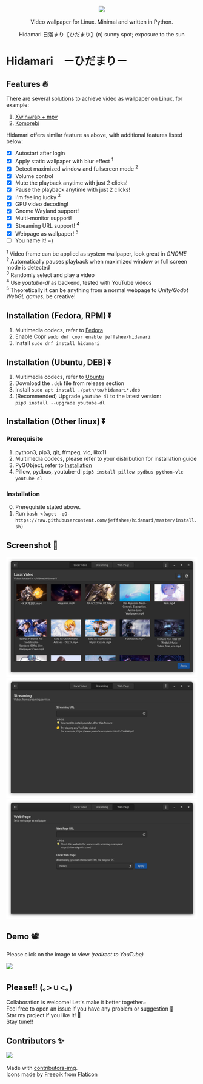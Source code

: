 <p align="center"><img src="https://raw.githubusercontent.com/jeffshee/hidamari/v2/res/hidamari.svg" width="256"></p>

<p align="center">Video wallpaper for Linux. Minimal and written in Python.</p>  
<p align="center">Hidamari 日溜まり【ひだまり】(n) sunny spot; exposure to the sun</p>

# Hidamari　ーひだまりー

## Features 🔥

There are several solutions to achieve video as wallpaper on Linux, for example:

1. [Xwinwrap + mpv](https://www.linuxuprising.com/2019/05/livestream-wallpaper-for-your-gnome.html)
2. [Komorebi](https://github.com/cheesecakeufo/komorebi)

Hidamari offers similar feature as above, with additional features listed below:

- [x] Autostart after login
- [x] Apply static wallpaper with blur effect <sup>1</sup>
- [x] Detect maximized window and fullscreen mode <sup>2</sup>
- [x] Volume control
- [x] Mute the playback anytime with just 2 clicks!
- [x] Pause the playback anytime with just 2 clicks!
- [x] I'm feeling lucky <sup>3</sup>
- [x] GPU video decoding!
- [x] Gnome Wayland support!
- [x] Multi-monitor support!
- [x] Streaming URL support! <sup>4</sup>
- [x] Webpage as wallpaper! <sup>5</sup>
- [ ] You name it! =)

<sup>1</sup> Video frame can be applied as system wallpaper, look great in <i>GNOME</i>  
<sup>2</sup> Automatically pauses playback when maximized window or full screen mode is detected    
<sup>3</sup> Randomly select and play a video  
<sup>4</sup> Use <i>youtube-dl</i> as backend, tested with YouTube videos  
<sup>5</sup> Theoretically it can be anything from a normal webpage to <i>Unity/Godot WebGL games</i>, be creative!

## Installation (Fedora, RPM) ⏬

1. Multimedia codecs, refer
   to [Fedora](https://docs.fedoraproject.org/en-US/quick-docs/assembly_installing-plugins-for-playing-movies-and-music/)
2. Enable Copr `sudo dnf copr enable jeffshee/hidamari`
3. Install `sudo dnf install hidamari`

## Installation (Ubuntu, DEB) ⏬

1. Multimedia codecs, refer to [Ubuntu](https://itsfoss.com/install-media-codecs-ubuntu/)
2. Download the `.deb` file from release section
3. Install `sudo apt install ./path/to/hidamari*.deb`
4. (Recommended) Upgrade `youtube-dl` to the latest version:  
   `pip3 install --upgrade youtube-dl`

## Installation (Other linux) ⏬

### Prerequisite

1. python3, pip3, git, ffmpeg, vlc, libx11
2. Multimedia codecs, please refer to your distribution for installation guide
3. PyGObject, refer to [Installation](https://pygobject.readthedocs.io/en/latest/getting_started.html)
4. Pillow, pydbus, youtube-dl `pip3 install pillow pydbus python-vlc youtube-dl`

### Installation

0. Prerequisite stated above.
1. Run `bash <(wget -qO- https://raw.githubusercontent.com/jeffshee/hidamari/master/install.sh)`

## Screenshot 📸

![](screenshot/01_video.png)
![](screenshot/02_streaming.png)
![](screenshot/03_webpage.png)

## Demo 📽️

Please click on the image to view <i>(redirect to YouTube)</i>

[![](http://i3.ytimg.com/vi/GV_kL7g94nY/maxresdefault.jpg)](https://www.youtube.com/watch?v=GV_kL7g94nY)

## Please!! (｡>ｕ<｡)

Collaboration is welcome! Let's make it better together~  
Feel free to open an issue if you have any problem or suggestion 🤗  
Star my project if you like it! 🌟  
Stay tune!!

## Contributors ✨

<a href="https://github.com/jeffshee/hidamari/graphs/contributors">
  <img src="https://contrib.rocks/image?repo=jeffshee/hidamari" />
</a>

Made with [contributors-img](https://contrib.rocks).  
Icons made by [Freepik](http://www.freepik.com/) from [Flaticon](https://www.flaticon.com)

